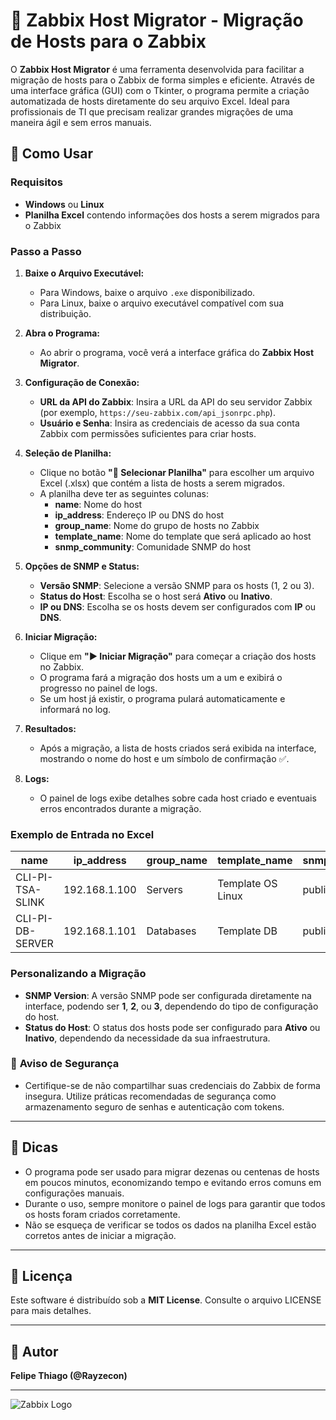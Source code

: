 # 🧭 **Zabbix Host Migrator** - Migração de Hosts para o Zabbix

O **Zabbix Host Migrator** é uma ferramenta desenvolvida para facilitar a migração de hosts para o Zabbix de forma simples e eficiente. Através de uma interface gráfica (GUI) com o Tkinter, o programa permite a criação automatizada de hosts diretamente do seu arquivo Excel. Ideal para profissionais de TI que precisam realizar grandes migrações de uma maneira ágil e sem erros manuais.

## 🚀 **Como Usar**

### Requisitos

- **Windows** ou **Linux**
- **Planilha Excel** contendo informações dos hosts a serem migrados para o Zabbix

### Passo a Passo

1. **Baixe o Arquivo Executável:**
   - Para Windows, baixe o arquivo `.exe` disponibilizado.
   - Para Linux, baixe o arquivo executável compatível com sua distribuição.

2. **Abra o Programa:**
   - Ao abrir o programa, você verá a interface gráfica do **Zabbix Host Migrator**.

3. **Configuração de Conexão:**
   - **URL da API do Zabbix**: Insira a URL da API do seu servidor Zabbix (por exemplo, `https://seu-zabbix.com/api_jsonrpc.php`).
   - **Usuário e Senha**: Insira as credenciais de acesso da sua conta Zabbix com permissões suficientes para criar hosts.

4. **Seleção de Planilha:**
   - Clique no botão **"📁 Selecionar Planilha"** para escolher um arquivo Excel (.xlsx) que contém a lista de hosts a serem migrados.
   - A planilha deve ter as seguintes colunas:
     - **name**: Nome do host
     - **ip_address**: Endereço IP ou DNS do host
     - **group_name**: Nome do grupo de hosts no Zabbix
     - **template_name**: Nome do template que será aplicado ao host
     - **snmp_community**: Comunidade SNMP do host

5. **Opções de SNMP e Status:**
   - **Versão SNMP**: Selecione a versão SNMP para os hosts (1, 2 ou 3).
   - **Status do Host**: Escolha se o host será **Ativo** ou **Inativo**.
   - **IP ou DNS**: Escolha se os hosts devem ser configurados com **IP** ou **DNS**.

6. **Iniciar Migração:**
   - Clique em **"▶️ Iniciar Migração"** para começar a criação dos hosts no Zabbix.
   - O programa fará a migração dos hosts um a um e exibirá o progresso no painel de logs.
   - Se um host já existir, o programa pulará automaticamente e informará no log.

7. **Resultados:**
   - Após a migração, a lista de hosts criados será exibida na interface, mostrando o nome do host e um símbolo de confirmação ✅.

8. **Logs:**
   - O painel de logs exibe detalhes sobre cada host criado e eventuais erros encontrados durante a migração.

### Exemplo de Entrada no Excel

| name             | ip_address     | group_name     | template_name     | snmp_community |
|------------------|----------------|----------------|-------------------|----------------|
| CLI-PI-TSA-SLINK| 192.168.1.100  | Servers        | Template OS Linux | public         |
| CLI-PI-DB-SERVER| 192.168.1.101  | Databases      | Template DB       | public         |

### Personalizando a Migração

- **SNMP Version**: A versão SNMP pode ser configurada diretamente na interface, podendo ser **1**, **2**, ou **3**, dependendo do tipo de configuração do host.
- **Status do Host**: O status dos hosts pode ser configurado para **Ativo** ou **Inativo**, dependendo da necessidade da sua infraestrutura.


### 🔐 **Aviso de Segurança**

- Certifique-se de não compartilhar suas credenciais do Zabbix de forma insegura. Utilize práticas recomendadas de segurança como armazenamento seguro de senhas e autenticação com tokens.

---

## 🌟 **Dicas**

- O programa pode ser usado para migrar dezenas ou centenas de hosts em poucos minutos, economizando tempo e evitando erros comuns em configurações manuais.
- Durante o uso, sempre monitore o painel de logs para garantir que todos os hosts foram criados corretamente.
- Não se esqueça de verificar se todos os dados na planilha Excel estão corretos antes de iniciar a migração.

---

## 📜 **Licença**

Este software é distribuído sob a **MIT License**. Consulte o arquivo LICENSE para mais detalhes.

---

## 📝 **Autor**

**Felipe Thiago (@Rayzecon)**

---

![Zabbix Logo]([https://upload.wikimedia.org/wikipedia/commons/7/73/Zabbix_Logo.png](https://upload.wikimedia.org/wikipedia/commons/thumb/6/6f/Zabbix_logo.svg/1280px-Zabbix_logo.svg.png))
